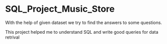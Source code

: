 # SQL_Project_Music_Store

With the help of given dataset we try to find the answers to some questions.

This project helped me to understand SQL and write good queries for data retrival 
